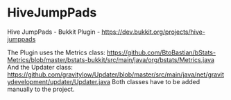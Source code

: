 # HiveJumpPads
Hive JumpPads - Bukkit Plugin - https://dev.bukkit.org/projects/hive-jumppads

The Plugin uses the Metrics class: https://github.com/BtoBastian/bStats-Metrics/blob/master/bstats-bukkit/src/main/java/org/bstats/Metrics.java
And the Updater class: https://github.com/gravitylow/Updater/blob/master/src/main/java/net/gravitydevelopment/updater/Updater.java
Both classes have to be added manually to the project. 
